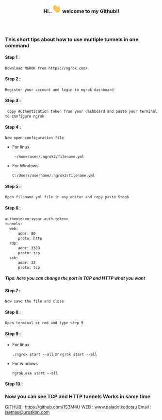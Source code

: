 <h3 align="center" font-size="20">
HI..<img src="https://raw.githubusercontent.com/ABSphreak/ABSphreak/master/gifs/Hi.gif" width="30px"> welcome to my Github!!
</h3>
<br><br>
<h3>This short tips about how to use multiple tunnels in one command</h3>

<h4>Step 1 :</h4>

```
Download NGROK from https://ngrok.com/
```

<h4>Step 2 :</h4>

```
Register your account and login to ngrok dashboard
```

<h4>Step 3 : </h4>

```
 Copy Authentication token from your dashboard and paste your terminal to configure ngrok
```
<h4>Step 4 :</h4>

```
Now open configuration file
```
<ul>
  <li>For linux</li>  
  
  ``` ~/home/user/.ngrok2/filename.yml```
  <li>For Windows</li>
  
  ```C:/Users/username/.ngrok2/filename.yml```
</ul>

<h4>Step 5 :</h4>

```
Open filename.yml file in any editor and copy paste Step6
```
<h4>Step 6 :</h4>

```
authentoken:<your-auth-token>
tunnels:
  web:
      addr: 80
      proto: http
  rdp:
      addr: 3389
      proto: tcp
  ssh:
      addr: 22
      proto: tcp
```
<h5>Tips: here you can change the port in TCP and HTTP what you want</h5>

<h4>Step 7 :</h4>

```
Now save the file and close
```

<h4>Step 8 :</h4>

```
Open terminal or cmd and type step 9
```

<h4>Step 9 :</h4>
<ul>
  <li>For linux</li>
  
  ```./ngrok start --all``` or ```ngrok start --all```
  <li>For windows</li>
  
  ```ngrok.exe start --all```
</ul>

<h4>Step 10 : </h4>
<h3> Now you can see TCP and HTTP tunnels Works in same time</h3>


GITHUB  :  https://github.com/1S3M4U
WEB     :  www.paladotkodotau
Email   :  isemau@uruskon.com
